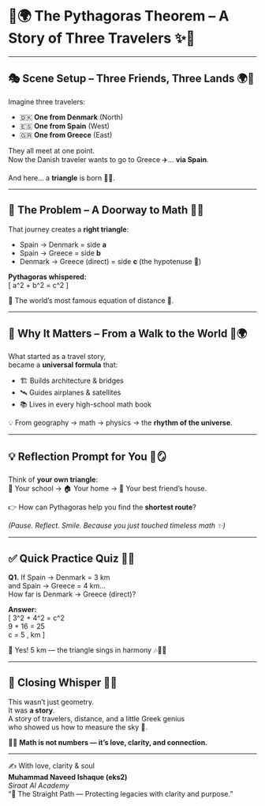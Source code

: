 # 📐🌍 The Pythagoras Theorem – A Story of Three Travelers ✨💖

---

## 🎭 Scene Setup – Three Friends, Three Lands 🌍🤝
Imagine three travelers:  
- 🇩🇰 **One from Denmark** (North)  
- 🇪🇸 **One from Spain** (West)  
- 🇬🇷 **One from Greece** (East)  

They all meet at one point.  
Now the Danish traveler wants to go to Greece ✈️… **via Spain**.  

And here… a **triangle** is born 🔺💫.  

---

## 🧮 The Problem – A Doorway to Math 🧩✨

That journey creates a **right triangle**:  
- Spain → Denmark = side **a**  
- Spain → Greece = side **b**  
- Denmark → Greece (direct) = side **c** (the hypotenuse 💎)

**Pythagoras whispered:**  
\[
a^2 + b^2 = c^2
\]

🔑 The world’s most famous equation of distance 💖.

---

## 🌟 Why It Matters – From a Walk to the World 🚶🌍

What started as a travel story,  
became a **universal formula** that:  

- 🏗️ Builds architecture & bridges  
- 🛰️ Guides airplanes & satellites  
- 📚 Lives in every high-school math book  

💡 From geography → math → physics → the **rhythm of the universe**.  

---

## 💡 Reflection Prompt for You 🌸🪞

Think of **your own triangle**:  
🏫 Your school → 🏠 Your home → 👫 Your best friend’s house.  

👉 How can Pythagoras help you find the **shortest route**?  

*(Pause. Reflect. Smile. Because you just touched timeless math ✨)*  

---

## ✅ Quick Practice Quiz 📝🎯

**Q1.** If Spain → Denmark = 3 km  
and Spain → Greece = 4 km…  
How far is Denmark → Greece (direct)?  

**Answer:**  
\[
3^2 + 4^2 = c^2  
9 + 16 = 25  
c = 5 \, km
\]

🎉 Yes! 5 km — the triangle sings in harmony 🎶🔺💖  

---

## 🌈 Closing Whisper 🌙✨

This wasn’t just geometry.  
It was **a story**.  
A story of travelers, distance, and a little Greek genius  
who showed us how to measure the sky 🌌.  

🌹💫 **Math is not numbers — it’s love, clarity, and connection.**

---

✍️ With love, clarity & soul  
**Muhammad Naveed Ishaque (eks2)**  
_Siraat AI Academy_  
“🌱 The Straight Path — Protecting legacies with clarity and purpose.”
